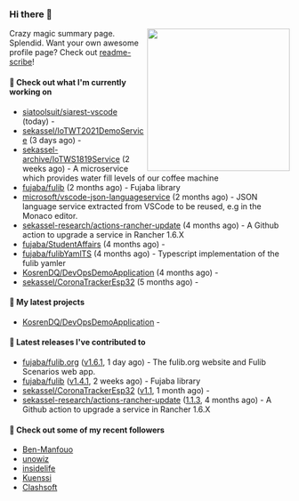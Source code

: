 ### Hi there 👋

<img align="right" src="https://github.com/KosrenDQ.png?size=512" width="256">

Crazy magic summary page. Splendid.
Want your own awesome profile page? Check out [readme-scribe](https://github.com/muesli/readme-scribe)!

#### 👷 Check out what I'm currently working on

- [siatoolsuit/siarest-vscode](https://github.com/siatoolsuit/siarest-vscode) (today) - 
- [sekassel/IoTWT2021DemoService](https://github.com/sekassel/IoTWT2021DemoService) (3 days ago) - 
- [sekassel-archive/IoTWS1819Service](https://github.com/sekassel-archive/IoTWS1819Service) (2 weeks ago) - A microservice which provides water fill levels of our coffee machine
- [fujaba/fulib](https://github.com/fujaba/fulib) (2 months ago) - Fujaba library
- [microsoft/vscode-json-languageservice](https://github.com/microsoft/vscode-json-languageservice) (2 months ago) - JSON language service extracted from VSCode to be reused, e.g in the Monaco editor.
- [sekassel-research/actions-rancher-update](https://github.com/sekassel-research/actions-rancher-update) (4 months ago) - A Github action to upgrade a service in Rancher 1.6.X 
- [fujaba/StudentAffairs](https://github.com/fujaba/StudentAffairs) (4 months ago) - 
- [fujaba/fulibYamlTS](https://github.com/fujaba/fulibYamlTS) (4 months ago) - Typescript implementation of the fulib yamler
- [KosrenDQ/DevOpsDemoApplication](https://github.com/KosrenDQ/DevOpsDemoApplication) (4 months ago) - 
- [sekassel/CoronaTrackerEsp32](https://github.com/sekassel/CoronaTrackerEsp32) (5 months ago) - 

#### 🌱 My latest projects

- [KosrenDQ/DevOpsDemoApplication](https://github.com/KosrenDQ/DevOpsDemoApplication) - 

#### 🔭 Latest releases I've contributed to

- [fujaba/fulib.org](https://github.com/fujaba/fulib.org) ([v1.6.1](https://github.com/fujaba/fulib.org/releases/tag/v1.6.1), 1 day ago) - The fulib.org website and Fulib Scenarios web app.
- [fujaba/fulib](https://github.com/fujaba/fulib) ([v1.4.1](https://github.com/fujaba/fulib/releases/tag/v1.4.1), 2 weeks ago) - Fujaba library
- [sekassel/CoronaTrackerEsp32](https://github.com/sekassel/CoronaTrackerEsp32) ([v1.1](https://github.com/sekassel/CoronaTrackerEsp32/releases/tag/v1.1), 1 month ago) - 
- [sekassel-research/actions-rancher-update](https://github.com/sekassel-research/actions-rancher-update) ([1.1.3](https://github.com/sekassel-research/actions-rancher-update/releases/tag/1.1.3), 4 months ago) - A Github action to upgrade a service in Rancher 1.6.X 

#### 👯 Check out some of my recent followers

- [Ben-Manfouo](https://github.com/Ben-Manfouo)
- [unowiz](https://github.com/unowiz)
- [insidelife](https://github.com/insidelife)
- [Kuenssi](https://github.com/Kuenssi)
- [Clashsoft](https://github.com/Clashsoft)
